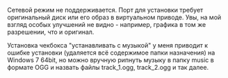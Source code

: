 Сетевой режим не поддерживается. Порт для установки требует оригинальный диск или его образ в виртуальном приводе. Увы, на мой взгляд особых улучшений не видно - например, графика в том же разрешении, что и оригинал.

Установка чекбокса "устанавливать с музыкой" у меня приводит к ошибке установки (удаляется всё содержимое папки назначения) на Windows 7 64bit, но можно вручную рипнуть музыку в папку music в формате OGG и назвать файлы track\_1.ogg, track\_2.ogg и так далее.
